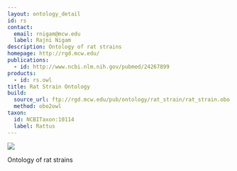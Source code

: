 ```yaml
---
layout: ontology_detail
id: rs
contact: 
  email: rnigam@mcw.edu
  label: Rajni Nigam
description: Ontology of rat strains
homepage: http://rgd.mcw.edu/
publications:
  - id: http://www.ncbi.nlm.nih.gov/pubmed/24267899
products: 
  - id: rs.owl
title: Rat Strain Ontology
build:
  source_url: ftp://rgd.mcw.edu/pub/ontology/rat_strain/rat_strain.obo
  method: obo2owl
taxon:
  id: NCBITaxon:10114
  label: Rattus
---
```


<img src="http://rgd.mcw.edu/common/images/rgd_LOGO_blue_rgd.gif"/>

Ontology of rat strains

